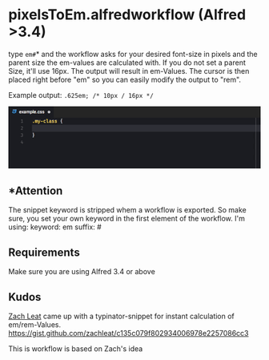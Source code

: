# pixelsToEm.alfredworkflow (Alfred >3.4)
type `em#`* and the workflow asks for your desired font-size in pixels and the parent size the em-values are calculated with. If you do not set a parent Size, it'll use 16px.
The output will result in em-Values. The cursor is then placed right before "em" so you can easily modify the output to "rem".

Example output: `.625em; /* 10px / 16px */`

![Screenshot](/.screenshots/pixelsToEm.alfredworkflow.gif)

## *Attention
The snippet keyword is stripped whem a workflow is exported. So make sure, you set your own keyword in the first element of the workflow. I'm using:
keyword: em
suffix: #

## Requirements
Make sure you are using Alfred 3.4 or above

## Kudos
[Zach Leat](https://github.com/zachleat/) came up with a typinator-snippet for instant calculation of em/rem-Values.
https://gist.github.com/zachleat/c135c079f802934006978e2257086cc3

This is workflow is based on Zach's idea
